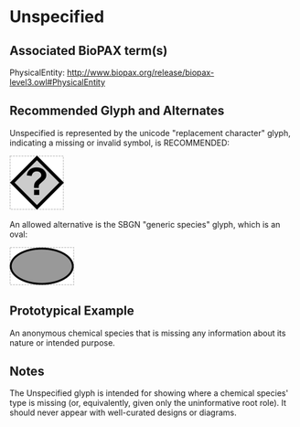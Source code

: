 # Unspecified

## Associated BioPAX term(s)
PhysicalEntity: http://www.biopax.org/release/biopax-level3.owl#PhysicalEntity

## Recommended Glyph and Alternates
Unspecified is represented by the unicode "replacement character" glyph, indicating a missing or invalid symbol, is RECOMMENDED:

  ![glyph specification](replacement-glyph-specification.png)

An allowed alternative is the SBGN "generic species" glyph, which is an oval:

![glyph specification](oval-specification.png)

## Prototypical Example

An anonymous chemical species that is missing any information about its nature or intended purpose.

## Notes
The Unspecified glyph is intended for showing where a chemical species' type is missing (or, equivalently, given only the uninformative root role). It should never appear with well-curated designs or diagrams.

